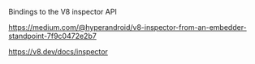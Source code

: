 Bindings to the V8 inspector API

https://medium.com/@hyperandroid/v8-inspector-from-an-embedder-standpoint-7f9c0472e2b7

https://v8.dev/docs/inspector
